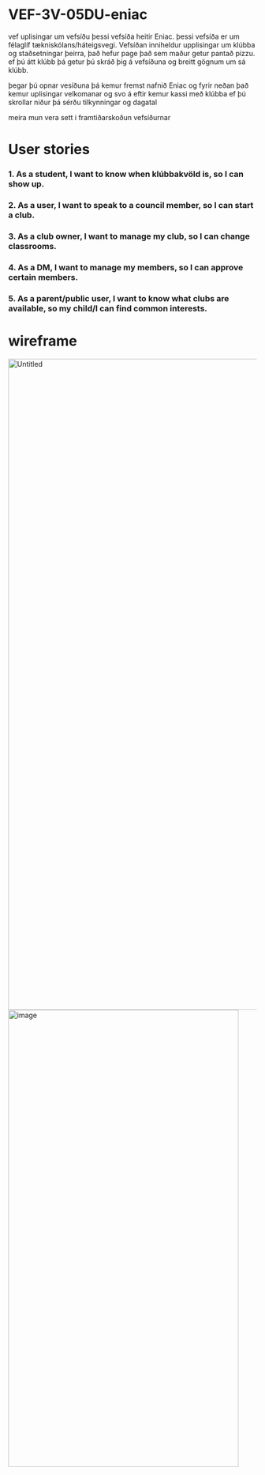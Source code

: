 # VEF-3V-05DU-eniac
vef
uplisingar um vefsíðu
þessi vefsíða heitir Eniac. þessi vefsíða er um félaglíf tækniskólans/háteigsvegi.
Vefsíðan inniheldur upplisingar um klúbba og staðsetningar þeirra, það hefur page það sem maður getur pantað pizzu.
ef þú átt klúbb þá getur þú skráð þig á vefsíðuna og breitt gögnum um sá klúbb.

þegar þú opnar vesíðuna þá kemur fremst nafnið Eniac og fyrir neðan það kemur uplisingar velkomanar og svo á eftir kemur kassi með klúbba ef þú skrollar niður þá sérðu tilkynningar og dagatal


meira mun vera sett i framtiðarskoðun vefsíðurnar

# User stories

### 1. As a student, I want to know when klúbbakvöld is, so I can show up.
### 2. As a user, I want to speak to a council member, so I can start a club.
### 3. As a club owner, I want to manage my club, so I can change classrooms.
### 4. As a DM, I want to manage my members, so I can approve certain members.
### 5. As a parent/public user, I want to know what clubs are available, so my child/I can find common interests.

# wireframe

<img width="1879" height="1318" alt="Untitled" src="https://github.com/user-attachments/assets/3e7a21bf-d72f-49e7-b277-272054904df7" />
<img width="467" height="925" alt="image" src="https://github.com/user-attachments/assets/aedbd44c-c392-4f17-85e8-d566e7e1c83e" />
